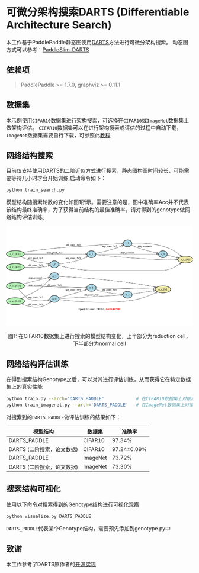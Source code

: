 
# 可微分架构搜索DARTS (Differentiable Architecture Search)

本工作基于PaddlePaddle静态图使用[DARTS](https://arxiv.org/abs/1806.09055)方法进行可微分架构搜索。
动态图方式可以参考：[PaddleSlim-DARTS](https://github.com/PaddlePaddle/PaddleSlim/tree/develop/demo/darts)

## 依赖项

> PaddlePaddle >= 1.7.0, graphviz >= 0.11.1

## 数据集

本示例使用`CIFAR10`数据集进行架构搜索，可选择在`CIFAR10`或`ImageNet`数据集上做架构评估。
`CIFAR10`数据集可以在进行架构搜索或评估的过程中自动下载，`ImageNet`数据集需要自行下载，可参照此[教程](https://github.com/PaddlePaddle/models/tree/develop/PaddleCV/image_classification#%E6%95%B0%E6%8D%AE%E5%87%86%E5%A4%87)


## 网络结构搜索

目前仅支持使用DARTS的二阶近似方式进行搜索，静态图构图时间较长，可能需要等待几小时才会开始训练,启动命令如下：
``` bash
python train_search.py
```

模型结构随搜索轮数的变化如图1所示。需要注意的是，图中准确率Acc并不代表该结构最终准确率，为了获得当前结构的最佳准确率，请对得到的genotype做网络结构评估训练。

![networks](images/networks.gif)

<p align="center">
图1: 在CIFAR10数据集上进行搜索的模型结构变化，上半部分为reduction cell，下半部分为normal cell
</p>


## 网络结构评估训练

在得到搜索结构Genotype之后，可以对其进行评估训练，从而获得它在特定数据集上的真实性能

```bash
python train.py --arch='DARTS_PADDLE'            # 在CIFAR10数据集上对搜索到的结构评估训练
python train_imagenet.py --arch='DARTS_PADDLE'   # 在ImageNet数据集上对搜索得到的结构评估训练
```

对搜索到的`DARTS_PADDLE`做评估训练的结果如下：

| 模型结构                    | 数据集   | 准确率          |
| --------------------------- | -------- | --------------- |
| DARTS_PADDLE                    | CIFAR10  | 97.34%          |
| DARTS  (二阶搜索，论文数据) | CIFAR10  | 97.24$\pm$0.09% |
| DARTS_PADDLE              | ImageNet | 73.72%          |
| DARTS (二阶搜索，论文数据)  | ImageNet | 73.30%          |


## 搜索结构可视化

使用以下命令对搜索得到的Genotype结构进行可视化观察

```python
python visualize.py DARTS_PADDLE
```

`DARTS_PADDLE`代表某个Genotype结构，需要预先添加到genotype.py中

## 致谢
本工作参考了DARTS原作者的[开源实现](https://github.com/quark0/darts)
